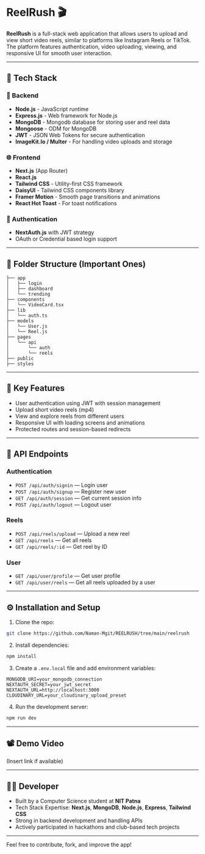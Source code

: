 # ReelRush 🎬

**ReelRush** is a full-stack web application that allows users to upload and view short video reels, similar to platforms like Instagram Reels or TikTok. The platform features authentication, video uploading, viewing, and responsive UI for smooth user interaction.

---

## 🚀 Tech Stack

### 🔧 Backend
- **Node.js** - JavaScript runtime
- **Express.js** - Web framework for Node.js
- **MongoDB** - Mongodb database for storing user and reel data
- **Mongoose** - ODM for MongoDB
- **JWT** - JSON Web Tokens for secure authentication
- **ImageKit.Io / Multer** - For handling video uploads and storage

### 🌐 Frontend
- **Next.js** (App Router)
- **React.js**
- **Tailwind CSS** - Utility-first CSS framework
- **DaisyUI** - Tailwind CSS components library
- **Framer Motion** - Smooth page transitions and animations
- **React Hot Toast** - For toast notifications

### 🔐 Authentication
- **NextAuth.js** with JWT strategy
- OAuth or Credential based login support

---

## 📁 Folder Structure (Important Ones)
```
├── app
│   ├── login
│   ├── dashboard
│   └── trending
├── components
│   └── VideoCard.tsx
├── lib
│   └── auth.ts
├── models
│   └── User.js
│   └── Reel.js
├── pages
│   └── api
│       └── auth
│       └── reels
├── public
├── styles
```

---

## 📌 Key Features
- User authentication using JWT with session management
- Upload short video reels (mp4)
- View and explore reels from different users
- Responsive UI with loading screens and animations
- Protected routes and session-based redirects

---

## 🔗 API Endpoints

### Authentication
- `POST /api/auth/signin` — Login user
- `POST /api/auth/signup` — Register new user
- `GET /api/auth/session` — Get current session info
- `POST /api/auth/logout` — Logout user

### Reels
- `POST /api/reels/upload` — Upload a new reel
- `GET /api/reels` — Get all reels
- `GET /api/reels/:id` — Get reel by ID

### User
- `GET /api/user/profile` — Get user profile
- `GET /api/user/reels` — Get all reels uploaded by a user

---

## ⚙️ Installation and Setup
1. Clone the repo:
```bash
git clone https://github.com/Naman-Mgit/REELRUSH/tree/main/reelrush
```
2. Install dependencies:
```bash
npm install
```
3. Create a `.env.local` file and add environment variables:
```env
MONGODB_URI=your_mongodb_connection
NEXTAUTH_SECRET=your_jwt_secret
NEXTAUTH_URL=http://localhost:3000
CLOUDINARY_URL=your_cloudinary_upload_preset
```
4. Run the development server:
```bash
npm run dev
```

---

## 📽️ Demo Video
(Insert link if available)

---

## 👨‍💻 Developer
- Built by a Computer Science student at **NIT Patna**
- Tech Stack Expertise: **Next.js**, **MongoDB**, **Node.js**, **Express**, **Tailwind CSS**
- Strong in backend development and handling APIs
- Actively participated in hackathons and club-based tech projects

---

Feel free to contribute, fork, and improve the app!


